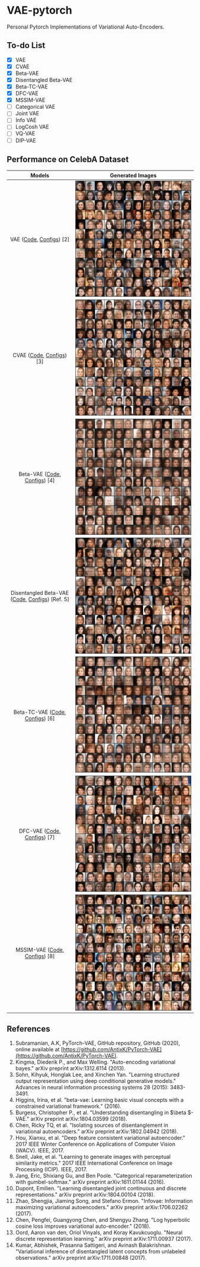 # VAE-pytorch

Personal Pytorch Implementations of Variational Auto-Encoders.

## To-do List

- [x] VAE
- [x] CVAE
- [x] Beta-VAE
- [x] Disentangled Beta-VAE
- [x] Beta-TC-VAE
- [x] DFC-VAE
- [x] MSSIM-VAE
- [ ] Categorical VAE
- [ ] Joint VAE
- [ ] Info VAE
- [ ] LogCosh VAE
- [ ] VQ-VAE
- [ ] DIP-VAE

## Performance on CelebA Dataset

| Models | Generated Images |
| :-: |  :-: |
| VAE ([Code](models/VAE.py), [Configs](configs/VAE-CelebA.yaml)) [2] | ![VAE](imgs/VAE-g.png) |
| CVAE ([Code](models/CVAE.py), [Configs](configs/CVAE-CelebA.yaml)) [3] | ![CVAE](imgs/CVAE-g.png) |
| Beta-VAE ([Code](models/BetaVAE.py), [Configs](configs/BetaVAE-CelebA.yaml)) [4] | ![BetaVAE](imgs/BetaVAE-g.png) |
| Disentangled Beta-VAE ([Code](models/DisentangledBetaVAE.py), [Configs](configs/DisentangledBetaVAE-CelebA.yaml))  [Ref. 5] | ![DisentangledBetaVAE](imgs/DisentangledBetaVAE-g.png) |
| Beta-TC-VAE ([Code](models/BetaTCVAE.py), [Configs](configs/BetaTCVAE-CelebA.yaml)) [6] | ![BetaTCVAE](imgs/BetaTCVAE-g.png) |
| DFC-VAE ([Code](models/DFCVAE.py), [Configs](configs/DFCVAE-CelebA.yaml)) [7] | ![DFCVAE](imgs/DFCVAE-g.png) |
| MSSIM-VAE ([Code](models/MSSIMVAE.py), [Configs](configs/MSSIMVAE-CelebA.yaml)) [8] | ![MSSIMVAE](imgs/MSSIMVAE-g.png) |

## References

1. Subramanian, A.K, PyTorch-VAE, GitHub repository, GitHub (2020), online available at [https://github.com/AntixK/PyTorch-VAE](https://github.com/AntixK/PyTorch-VAE).
2. Kingma, Diederik P., and Max Welling. "Auto-encoding variational bayes." arXiv preprint arXiv:1312.6114 (2013).
3. Sohn, Kihyuk, Honglak Lee, and Xinchen Yan. "Learning structured output representation using deep conditional generative models." Advances in neural information processing systems 28 (2015): 3483-3491.
4. Higgins, Irina, et al. "beta-vae: Learning basic visual concepts with a constrained variational framework." (2016).
5. Burgess, Christopher P., et al. "Understanding disentangling in $\beta $-VAE." arXiv preprint arXiv:1804.03599 (2018).
6. Chen, Ricky TQ, et al. "Isolating sources of disentanglement in variational autoencoders." arXiv preprint arXiv:1802.04942 (2018).
7. Hou, Xianxu, et al. "Deep feature consistent variational autoencoder." 2017 IEEE Winter Conference on Applications of Computer Vision (WACV). IEEE, 2017.
8. Snell, Jake, et al. "Learning to generate images with perceptual similarity metrics." 2017 IEEE International Conference on Image Processing (ICIP). IEEE, 2017.
9. Jang, Eric, Shixiang Gu, and Ben Poole. "Categorical reparameterization with gumbel-softmax." arXiv preprint arXiv:1611.01144 (2016).
10. Dupont, Emilien. "Learning disentangled joint continuous and discrete representations." arXiv preprint arXiv:1804.00104 (2018).
11. Zhao, Shengjia, Jiaming Song, and Stefano Ermon. "Infovae: Information maximizing variational autoencoders." arXiv preprint arXiv:1706.02262 (2017).
12. Chen, Pengfei, Guangyong Chen, and Shengyu Zhang. "Log hyperbolic cosine loss improves variational auto-encoder." (2018).
13. Oord, Aaron van den, Oriol Vinyals, and Koray Kavukcuoglu. "Neural discrete representation learning." arXiv preprint arXiv:1711.00937 (2017).
14. Kumar, Abhishek, Prasanna Sattigeri, and Avinash Balakrishnan. "Variational inference of disentangled latent concepts from unlabeled observations." arXiv preprint arXiv:1711.00848 (2017).
